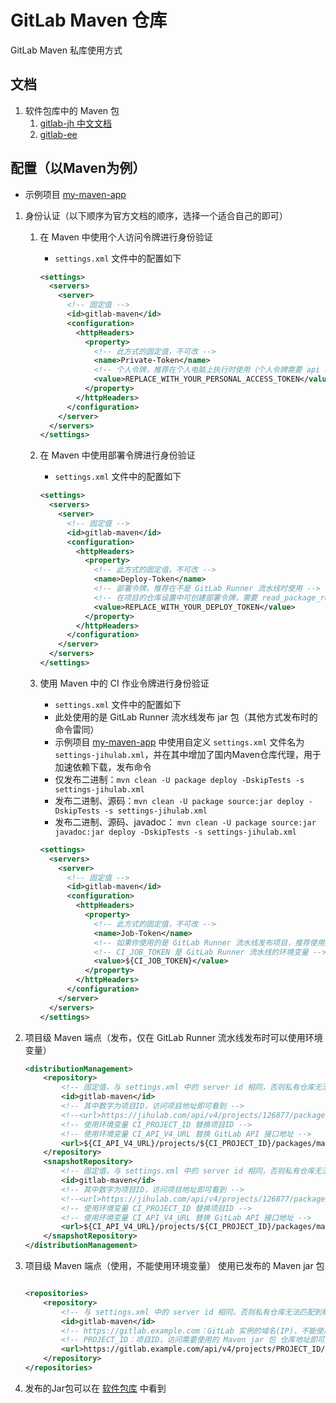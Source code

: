 # GitLab Maven 仓库

GitLab Maven 私库使用方式

## 文档

1. 软件包库中的 Maven 包
    1. [gitlab-jh 中文文档](https://docs.gitlab.cn/jh/user/packages/maven_repository/)
    2. [gitlab-ee](https://docs.gitlab.com/ee/user/packages/maven_repository/)

## 配置（以Maven为例）

- 示例项目 [my-maven-app](https://jihulab.com/xuxiaowei-com-cn/my-maven-app)

1. 身份认证（以下顺序为官方文档的顺序，选择一个适合自己的即可）
    1. 在 Maven 中使用个人访问令牌进行身份验证
        - `settings.xml` 文件中的配置如下
        ```xml
        <settings>
          <servers>
            <server>
              <!-- 固定值 -->
              <id>gitlab-maven</id>
              <configuration>
                <httpHeaders>
                  <property>
                    <!-- 此方式的固定值，不可改 -->
                    <name>Private-Token</name>
                    <!-- 个人令牌，推荐在个人电脑上执行时使用（个人令牌需要 api 权限） -->
                    <value>REPLACE_WITH_YOUR_PERSONAL_ACCESS_TOKEN</value>
                  </property>
                </httpHeaders>
              </configuration>
            </server>
          </servers>
        </settings>
        ```

    2. 在 Maven 中使用部署令牌进行身份验证
        - `settings.xml` 文件中的配置如下
        ```xml
        <settings>
          <servers>
            <server>
              <!-- 固定值 -->
              <id>gitlab-maven</id>
              <configuration>
                <httpHeaders>
                  <property>
                    <!-- 此方式的固定值，不可改 -->
                    <name>Deploy-Token</name>
                    <!-- 部署令牌，推荐在不是 GitLab Runner 流水线时使用 -->
                    <!-- 在项目的仓库设置中可创建部署令牌，需要 read_package_registry、write_package_registry 权限 -->
                    <value>REPLACE_WITH_YOUR_DEPLOY_TOKEN</value>
                  </property>
                </httpHeaders>
              </configuration>
            </server>
          </servers>
        </settings>
        ```

    3. 使用 Maven 中的 CI 作业令牌进行身份验证
        - `settings.xml` 文件中的配置如下
        - 此处使用的是 GitLab Runner 流水线发布 jar 包（其他方式发布时的命令雷同）
        - 示例项目 [my-maven-app](https://jihulab.com/xuxiaowei-com-cn/my-maven-app) 中使用自定义 `settings.xml`
          文件名为 `settings-jihulab.xml`，并在其中增加了国内Maven仓库代理，用于加速依赖下载，发布命令
        - 仅发布二进制：`mvn clean -U package deploy -DskipTests -s settings-jihulab.xml`
        - 发布二进制、源码：`mvn clean -U package source:jar deploy -DskipTests -s settings-jihulab.xml`
        - 发布二进制、源码、javadoc：
          `mvn clean -U package source:jar javadoc:jar deploy -DskipTests -s settings-jihulab.xml`
        ```xml
        <settings>
          <servers>
            <server>
              <!-- 固定值 -->
              <id>gitlab-maven</id>
              <configuration>
                <httpHeaders>
                  <property>
                    <!-- 此方式的固定值，不可改 -->
                    <name>Job-Token</name>
                    <!-- 如果你使用的是 GitLab Runner 流水线发布项目，推荐使用此方式 -->
                    <!-- CI_JOB_TOKEN 是 GitLab Runner 流水线的环境变量 -->
                    <value>${CI_JOB_TOKEN}</value>
                  </property>
                </httpHeaders>
              </configuration>
            </server>
          </servers>
        </settings>
        ```

2. 项目级 Maven 端点（发布，仅在 GitLab Runner 流水线发布时可以使用环境变量）
    ```xml
    <distributionManagement>
        <repository>
            <!-- 固定值，与 settings.xml 中的 server id 相同，否则私有仓库无法匹配到秘钥发布 -->
            <id>gitlab-maven</id>
            <!-- 其中数字为项目ID，访问项目地址即可看到 -->
            <!--<url>https://jihulab.com/api/v4/projects/126877/packages/maven</url>-->
            <!-- 使用环境变量 CI_PROJECT_ID 替换项目ID -->
            <!-- 使用环境变量 CI_API_V4_URL 替换 GitLab API 接口地址 -->
            <url>${CI_API_V4_URL}/projects/${CI_PROJECT_ID}/packages/maven</url>
        </repository>
        <snapshotRepository>
            <!-- 固定值，与 settings.xml 中的 server id 相同，否则私有仓库无法匹配到秘钥发布 -->
            <id>gitlab-maven</id>
            <!-- 其中数字为项目ID，访问项目地址即可看到 -->
            <!--<url>https://jihulab.com/api/v4/projects/126877/packages/maven</url>-->
            <!-- 使用环境变量 CI_PROJECT_ID 替换项目ID -->
            <!-- 使用环境变量 CI_API_V4_URL 替换 GitLab API 接口地址 -->
            <url>${CI_API_V4_URL}/projects/${CI_PROJECT_ID}/packages/maven</url>
        </snapshotRepository>
    </distributionManagement>
    ```

3. 项目级 Maven 端点（使用，不能使用环境变量）
   使用已发布的 Maven jar 包

    ```xml
    
    <repositories>
        <repository>
            <!-- 与 settings.xml 中的 server id 相同，否则私有仓库无法匹配到秘钥发布 -->
            <id>gitlab-maven</id>
            <!-- https://gitlab.example.com：GitLab 实例的域名(IP)，不能使用环境变量 -->
            <!-- PROJECT_ID：项目ID，访问需要使用的 Maven jar 包 仓库地址即可查看到项目ID -->
            <url>https://gitlab.example.com/api/v4/projects/PROJECT_ID/packages/maven</url>
        </repository>
    </repositories>
    ```

4. 发布的Jar包可以在 [软件包库](https://jihulab.com/xuxiaowei-com-cn/my-maven-app/-/packages) 中看到
